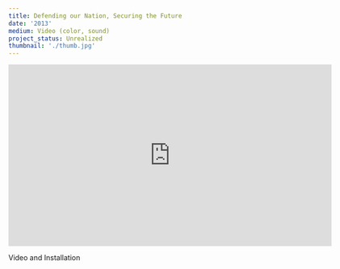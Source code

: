 ```yaml
---
title: Defending our Nation, Securing the Future
date: '2013'
medium: Video (color, sound)
project_status: Unrealized
thumbnail: './thumb.jpg'
---
```


<iframe src="https://player.vimeo.com/video/86389163?autoplay=0&title=0&byline=0&portrait=0" width="640" height="360" frameborder="0" webkitallowfullscreen mozallowfullscreen allowfullscreen></iframe>

Video and Installation
